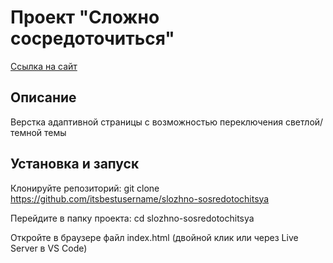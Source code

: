 # Проект "Сложно сосредоточиться"
[Ссылка на сайт](https://itsbestusername.github.io/slozhno-sosredotochitsya/)
## Описание
Верстка адаптивной страницы с возможностью переключения светлой/темной темы

## Установка и запуск
Клонируйте репозиторий: git clone https://github.com/itsbestusername/slozhno-sosredotochitsya

Перейдите в папку проекта: cd slozhno-sosredotochitsya

Откройте в браузере файл index.html (двойной клик или через Live Server в VS Code)
